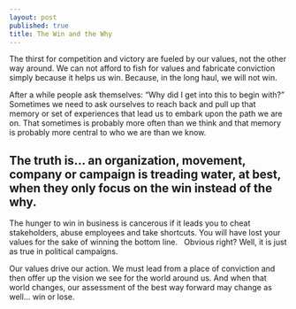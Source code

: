 ```yaml
---
layout: post
published: true
title: The Win and the Why
---
```


The thirst for competition and victory are fueled by our values, not the other way around. We can not afford to fish for values and fabricate conviction simply because it helps us win. Because, in the long haul, we will not win.

After a while people ask themselves: “Why did I get into this to begin with?” Sometimes we need to ask ourselves to reach back and pull up that memory or set of experiences that lead us to embark upon the path we are on. That sometimes is probably more often than we think and that memory is probably more central to who we are than we know. 

## The truth is… an organization, movement, company or campaign is treading water, at best, when they only focus on the win instead of the why.

The hunger to win in business is cancerous if it leads you to cheat stakeholders, abuse employees and take shortcuts. You will have lost your values for the sake of winning the bottom line.   Obvious right? Well, it is just as true in political campaigns. 

Our values drive our action. We must lead from a place of conviction and then offer up the vision we see for the world around us. And when that world changes, our assessment of the best way forward may change as well… win or lose.